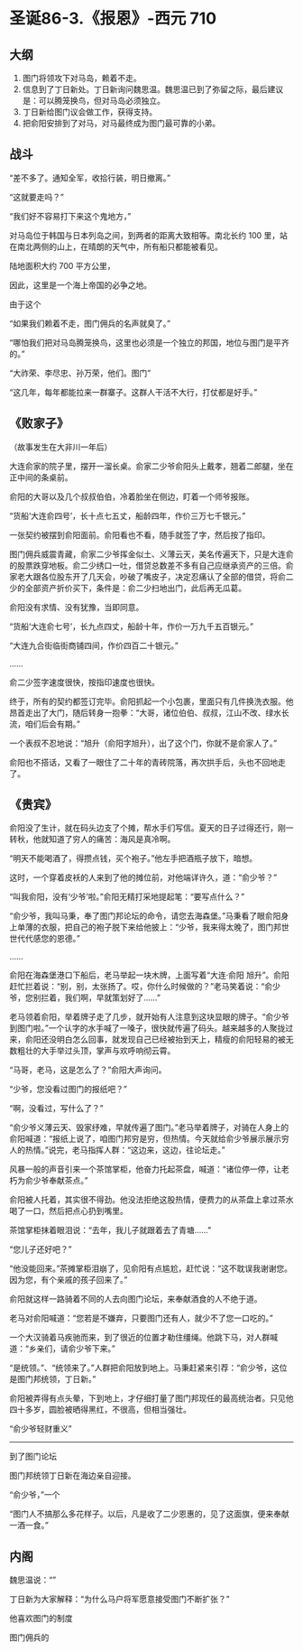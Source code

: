 # 圣诞86-3.《报恩》-西元 710

## 大纲

1. 图门将领攻下对马岛，赖着不走。
2. 信息到了丁日新处。丁日新询问魏思温。魏思温已到了弥留之际，最后建议是：可以腾笼换鸟，但对马岛必须独立。
3. 丁日新给图门议会做工作，获得支持。
4. 把俞阳安排到了对马，对马最终成为图门最可靠的小弟。

## 战斗

“差不多了。通知全军，收拾行装，明日撤离。”

“这就要走吗？”

“我们好不容易打下来这个鬼地方，”

对马岛位于韩国与日本列岛之间，到两者的距离大致相等。南北长约 100 里，站在南北两侧的山上，在晴朗的天气中，所有船只都能被看见。

陆地面积大约 700 平方公里，

因此，这里是一个海上帝国的必争之地。

由于这个

“如果我们赖着不走，图门佣兵的名声就臭了。”

“哪怕我们把对马岛腾笼换鸟，这里也必须是一个独立的邦国，地位与图门是平齐的。”

“大祚荣、李尽忠、孙万荣，他们。图门”

“这几年，每年都能拉来一群寨子。这群人干活不大行，打仗都是好手。”

## 《败家子》

（故事发生在大非川一年后）

大连俞家的院子里，摆开一溜长桌。俞家二少爷俞阳头上戴孝，翘着二郎腿，坐在正中间的条桌前。

俞阳的大哥以及几个叔叔伯伯，冷着脸坐在侧边，盯着一个师爷报账。

“货船‘大连俞四号’，长十点七五丈，船龄四年，作价三万七千银元。”

一张契约被摆到俞阳面前。俞阳看也不看，随手就签了字，然后按了指印。

图门佣兵威震青藏，俞家二少爷挥金似土、义薄云天，美名传遍天下，只是大连俞的股票跌穿地板。俞二少绣口一吐，借贷总数差不多有自己应继承资产的三倍。俞家老大跟各位股东开了几天会，吵破了嘴皮子，决定忍痛认了全部的借贷，将俞二少的全部资产折价买下，条件是：俞二少扫地出门，此后再无瓜葛。

俞阳没有求情、没有犹豫，当即同意。

“货船‘大连俞七号’，长九点四丈，船龄十年，作价一万九千五百银元。”

“大连九合街临街商铺四间，作价四百二十银元。”

……

俞二少签字速度很快，按指印速度也很快。

终于，所有的契约都签订完毕。俞阳抓起一个小包裹，里面只有几件换洗衣服。他昂首走出了大门，随后转身一抱拳：“大哥，诸位伯伯、叔叔，江山不改、绿水长流，咱们后会有期。”

一个表叔不忍地说：“旭升（俞阳字旭升），出了这个门，你就不是俞家人了。”

俞阳也不搭话，又看了一眼住了二十年的青砖院落，再次拱手后，头也不回地走了。

## 《贵宾》

俞阳没了生计，就在码头边支了个摊，帮水手们写信。夏天的日子过得还行，刚一转秋，他就知道了穷人的痛苦：海风是真冷啊。

“明天不能喝酒了，得攒点钱，买个袍子。”他左手把酒瓶子放下，暗想。

这时，一个穿着皮袄的人来到了他的摊位前，对他端详许久，道：“俞少爷？”

“叫我俞阳，没有‘少爷’啦。”俞阳无精打采地提起笔：“要写点什么？”

“俞少爷，我叫马秉，奉了图门邦论坛的命令，请您去海森堡。”马秉看了眼俞阳身上单薄的衣服，把自己的袍子脱下来给他披上：“少爷，我来得太晚了，图门邦世世代代感您的恩德。”

……

俞阳在海森堡港口下船后，老马举起一块木牌，上面写着“大连·俞阳 旭升”。俞阳赶忙拦着说：“别，别，太张扬了。哎，你什么时候做的？”老马笑着说：“俞少爷，您别拦着，我们啊，早就策划好了……”

老马领着俞阳，举着牌子走了几步，就开始有人注意到这块显眼的牌子。“俞少爷到图门啦。”一个认字的水手喊了一嗓子，很快就传遍了码头。越来越多的人聚拢过来，俞阳还没明白怎么回事，就发现自己已经被抬到天上，精瘦的俞阳轻易的被无数粗壮的大手举过头顶，掌声与欢呼响彻云霄。

“马哥，老马，这是怎么了？”俞阳大声询问。

“少爷，您没看过图门的报纸吧？”

“啊，没看过，写什么了？”

“俞少爷义薄云天、毁家纾难，早就传遍了图门。”老马举着牌子，对骑在人身上的俞阳喊道：“报纸上说了，咱图门邦穷是穷，但热情。今天就给俞少爷展示展示穷人的热情。”说完，老马指挥人群：“这边来，这边，往论坛走。”

风暴一般的声音引来一个茶馆掌柜，他奋力托起茶盘，喊道：“诸位停一停，让老朽为俞少爷奉献茶点。”

俞阳被人托着，其实很不得劲。他没法拒绝这股热情，便费力的从茶盘上拿过茶水喝了一口，然后把点心扔到嘴里。

茶馆掌柜抹着眼泪说：“去年，我儿子就跟着去了青塘……”

“您儿子还好吧？”

“他没能回来。”茶摊掌柜泪崩了，见俞阳有点尴尬，赶忙说：“这不耽误我谢谢您。因为您，有个亲戚的孩子回来了。”

俞阳就这样一路骑着不同的人去向图门论坛，来奉献酒食的人不绝于道。

老马对俞阳喊道：“您若是不嫌弃，只要图门还有人，就少不了您一口吃的。”

一个大汉骑着马疾驰而来，到了很近的位置才勒住缰绳。他跳下马，对人群喊道：“乡亲们，请俞少爷下来。”

“是统领。”、“统领来了。”人群把俞阳放到地上。马秉赶紧来引荐：“俞少爷，这位是图门邦统领，丁日新。”

俞阳被弄得有点头晕，下到地上，才仔细打量了图门邦现任的最高统治者。只见他四十多岁，圆脸被晒得黑红，不很高，但相当强壮。

“俞少爷轻财重义”

---

到了图门论坛

图门邦统领丁日新在海边亲自迎接。



“俞少爷，”一个

“图门人不搞那么多花样子。以后，凡是收了二少恩惠的，见了这面旗，便来奉献一酒一食。”

## 内阁

魏思温说：“”

丁日新为大家解释：“为什么马户将军愿意接受图门不断扩张？”

他喜欢图门的制度

图门佣兵的